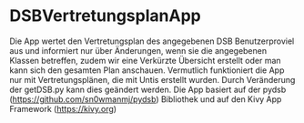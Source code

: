 # DSBVertretungsplanApp
Die App wertet den Vertretungsplan des angegebenen DSB Benutzerproviel aus und informiert nur über Änderungen, wenn sie die angegebenen Klassen betreffen, zudem wir eine Verkürzte Übersicht erstellt oder man kann sich den gesamten Plan anschauen. Vermutlich funktioniert die App nur mit Vertretungsplänen, die mit Untis erstellt wurden. Durch Veränderung der getDSB.py kann dies geändert werden. Die App basiert auf der pydsb (https://github.com/sn0wmanmj/pydsb) Bibliothek und auf den Kivy App Framework (https://kivy.org)
